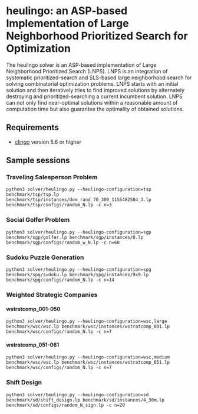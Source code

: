 # heulingo: an ASP-based Implementation of Large Neighborhood Prioritized Search for Optimization

The heulingo solver is an ASP-based implementation of Large Neighborhood Prioritized Search (LNPS).
LNPS is an integration of systematic prioritized-search and SLS-based large neighborhood search
for solving combinatorial optimization problems.
LNPS starts with an initial solution and then iteratively tries to find improved solutions
by alternately destroying and prioritized-searching a current incumbent solution.
LNPS can not only find near-optimal solutions within a reasonable amount of computation time
but also guarantee the optimality of obtained solutions.

## Requirements
- [clingo](https://potassco.org/clingo/) version 5.6 or higher

## Sample sessions

### Traveling Salesperson Problem

```
python3 solver/heulingo.py --heulingo-configuration=tsp benchmark/tsp/tsp.lp benchmark/tsp/instances/dom_rand_70_300_1155482584_3.lp benchmark/tsp/configs/random_N.lp -c n=3
```

### Social Golfer Problem

```
python3 solver/heulingo.py --heulingo-configuration=sgp benchmark/sgp/golfer.lp benchmark/sgp/instances/8.lp benchmark/sgp/configs/random_w_N.lp -c n=60
```

### Sudoku Puzzle Generation

```
python3 solver/heulingo.py --heulingo-configuration=spg benchmark/spg/sudoku.lp benchmark/spg/instances/9x9.lp benchmark/spg/configs/random_N.lp -c n=14
```

### Weighted Strategic Companies

#### wstratcomp_001-050

```
python3 solver/heulingo.py --heulingo-configuration=wsc,large benchmark/wsc/wsc.lp benchmark/wsc/instances/wstratcomp_001.lp benchmark/wsc/configs/random_N.lp -c n=7
```

#### wstratcomp_051-061

```
python3 solver/heulingo.py --heulingo-configuration=wsc,medium benchmark/wsc/wsc.lp benchmark/wsc/instances/wstratcomp_051.lp benchmark/wsc/configs/random_N.lp -c n=7
```

### Shift Design

```
python3 solver/heulingo.py --heulingo-configuration=sd benchmark/sd/shift_design.lp benchmark/sd/instances/4_30m.lp benchmark/sd/configs/random_N_sign.lp -c n=20
```

